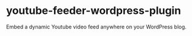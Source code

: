 # youtube-feeder-wordpress-plugin
Embed a dynamic Youtube video feed anywhere on your WordPress blog.
